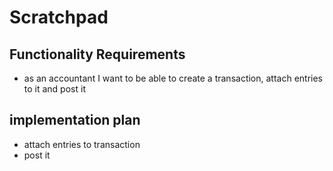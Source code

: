 # Scratchpad

## Functionality Requirements
* as an accountant I want to be able to create a transaction, attach entries to it and post it

## implementation plan
* attach entries to transaction
* post it

